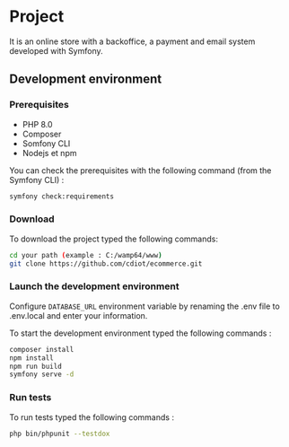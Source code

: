# Project

It is an online store with a backoffice, a payment and email system developed with Symfony.

## Development environment

### Prerequisites

- PHP 8.0
- Composer
- Somfony CLI
- Nodejs et npm

You can check the prerequisites with the following command (from the Symfony CLI) :

```bash
symfony check:requirements
```

### Download

To download the project typed the following commands:

```bash
cd your path (example : C:/wamp64/www)
git clone https://github.com/cdiot/ecommerce.git
```

### Launch the development environment

Configure `DATABASE_URL` environment variable by renaming the .env file to .env.local and enter your information.

To start the development environment typed the following commands :

```bash
composer install
npm install
npm run build
symfony serve -d
```

### Run tests

To run tests typed the following commands :

```bash
php bin/phpunit --testdox
```
